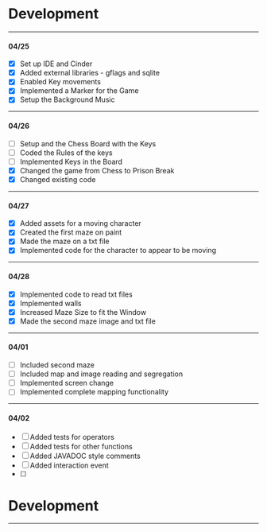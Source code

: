 # Development

---
#### 04/25
- [x] Set up IDE and Cinder
- [x] Added external libraries - gflags and sqlite
- [x] Enabled Key movements
- [x] Implemented a Marker for the Game
- [x] Setup the Background Music 
---
#### 04/26
- [ ] Setup and the Chess Board with the Keys
- [ ] Coded the Rules of the keys
- [ ] Implemented Keys in the Board
- [x] Changed the game from Chess to Prison Break 
- [x] Changed existing code 
---
#### 04/27
- [x] Added assets for a moving character
- [x] Created the first maze on paint
- [x] Made the maze on a txt file
- [x] Implemented code for the character to appear to be moving 
---
#### 04/28
- [x] Implemented code to read txt files
- [x] Implemented walls
- [x] Increased Maze Size to fit the Window
- [x] Made the second maze image and txt file
---
#### 04/01
- [ ] Included second maze
- [ ] Included map and image reading and segregation
- [ ] Implemented screen change
- [ ] Implemented complete mapping functionality
---
#### 04/02
- [ ] Added tests for operators
- [ ] Added tests for other functions
- [ ] Added JAVADOC style comments
- [ ] Added interaction event
- [ ] 

# Development

---
